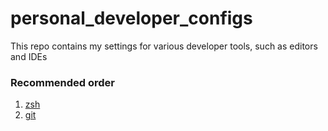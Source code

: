 # personal_developer_configs
This repo contains my settings for various developer tools, such as editors and IDEs

### Recommended order
1. [zsh](zsh/README.md)
2. [git](git/README.md)

